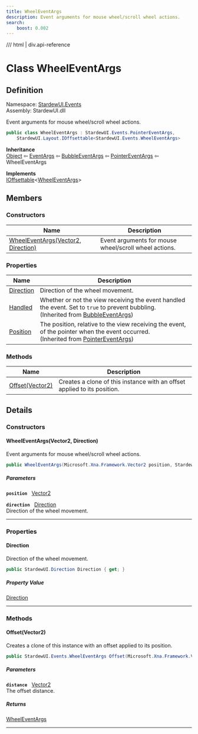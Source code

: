 ```yaml
---
title: WheelEventArgs
description: Event arguments for mouse wheel/scroll wheel actions.
search:
    boost: 0.002
---
```


<link rel="stylesheet" href="/StardewUI/stylesheets/reference.css" />

/// html | div.api-reference

# Class WheelEventArgs

## Definition

<div class="api-definition" markdown>

Namespace: [StardewUI.Events](index.md)  
Assembly: StardewUI.dll  

</div>

Event arguments for mouse wheel/scroll wheel actions.

```cs
public class WheelEventArgs : StardewUI.Events.PointerEventArgs, 
    StardewUI.Layout.IOffsettable<StardewUI.Events.WheelEventArgs>
```

**Inheritance**  
[Object](https://learn.microsoft.com/en-us/dotnet/api/system.object) ⇦ [EventArgs](https://learn.microsoft.com/en-us/dotnet/api/system.eventargs) ⇦ [BubbleEventArgs](bubbleeventargs.md) ⇦ [PointerEventArgs](pointereventargs.md) ⇦ WheelEventArgs

**Implements**  
[IOffsettable](../layout/ioffsettable-1.md)<[WheelEventArgs](wheeleventargs.md)>

## Members

### Constructors

 | Name | Description |
| --- | --- |
| [WheelEventArgs(Vector2, Direction)](#wheeleventargsvector2-direction) | Event arguments for mouse wheel/scroll wheel actions. | 

### Properties

 | Name | Description |
| --- | --- |
| [Direction](#direction) | Direction of the wheel movement. | 
| [Handled](bubbleeventargs.md#handled) | Whether or not the view receiving the event handled the event. Set to `true` to prevent bubbling.<br><span class="muted" markdown>(Inherited from [BubbleEventArgs](bubbleeventargs.md))</span> | 
| [Position](pointereventargs.md#position) | The position, relative to the view receiving the event, of the pointer when the event occurred.<br><span class="muted" markdown>(Inherited from [PointerEventArgs](pointereventargs.md))</span> | 

### Methods

 | Name | Description |
| --- | --- |
| [Offset(Vector2)](#offsetvector2) | Creates a clone of this instance with an offset applied to its position. | 

## Details

### Constructors

#### WheelEventArgs(Vector2, Direction)

Event arguments for mouse wheel/scroll wheel actions.

```cs
public WheelEventArgs(Microsoft.Xna.Framework.Vector2 position, StardewUI.Direction direction);
```

##### Parameters

**`position`** &nbsp; [Vector2](https://docs.monogame.net/api/Microsoft.Xna.Framework.Vector2.html)

**`direction`** &nbsp; [Direction](../direction.md)  
Direction of the wheel movement.

-----

### Properties

#### Direction

Direction of the wheel movement.

```cs
public StardewUI.Direction Direction { get; }
```

##### Property Value

[Direction](../direction.md)

-----

### Methods

#### Offset(Vector2)

Creates a clone of this instance with an offset applied to its position.

```cs
public StardewUI.Events.WheelEventArgs Offset(Microsoft.Xna.Framework.Vector2 distance);
```

##### Parameters

**`distance`** &nbsp; [Vector2](https://docs.monogame.net/api/Microsoft.Xna.Framework.Vector2.html)  
The offset distance.

##### Returns

[WheelEventArgs](wheeleventargs.md)

-----

